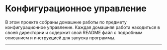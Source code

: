 # Конфигурационное управление

В этом проекте собраны домашние работы по предмету конфигурационное управление.
Каждая домашняя работа находиться в своей директории и содержит свой README файл
с подробным описанием и инструкцией для запуска программы.

---